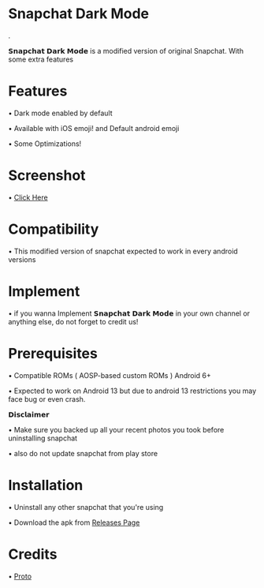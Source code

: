 
# Snapchat Dark Mode

.


𝗦𝗻𝗮𝗽𝗰𝗵𝗮𝘁 𝗗𝗮𝗿𝗸 𝗠𝗼𝗱𝗲 is a modified version of original Snapchat. With some extra features











# Features
   • Dark mode enabled by default

   • Available with iOS emoji! and Default android emoji

   • Some Optimizations!

# Screenshot
   • [Click Here](test)

# Compatibility 
   • This modified version of snapchat expected to work in every android versions



# Implement 
   • if you wanna Implement 𝗦𝗻𝗮𝗽𝗰𝗵𝗮𝘁 𝗗𝗮𝗿𝗸 𝗠𝗼𝗱𝗲 in your own channel or anything else, do not forget to credit us!

# Prerequisites 
   • Compatible ROMs ( AOSP-based custom ROMs ) Android 6+

   • Expected to work on Android 13 but due to android 13 restrictions you may face bug or even crash.

𝗗𝗶𝘀𝗰𝗹𝗮𝗶𝗺𝗲𝗿

   • Make sure you backed up all your recent photos you took before uninstalling snapchat
   
   • also do not update snapchat from play store

# Installation 
   • Uninstall any other snapchat that you're using 
   
   • Download the apk from [Releases Page](.)

# Credits
   • [Proto](http://t.me/Est3l14)
